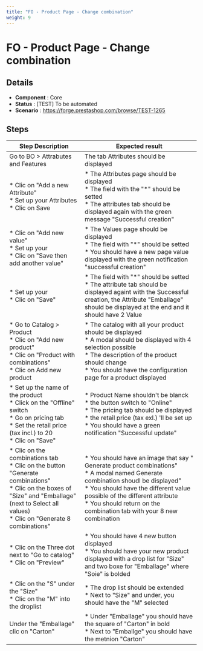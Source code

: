 ```yaml
---
title: "FO - Product Page - Change combination"
weight: 9
---
```


# FO - Product Page - Change combination
## Details
* **Component** : Core
* **Status** : [TEST] To be automated
* **Scenario** : https://forge.prestashop.com/browse/TEST-1265

## Steps
| Step Description | Expected result |
| ----- | ----- |
| Go to BO > Attrabutes and Features | The tab Attributes should be displayed |
| * Clic on "Add a new Attribute"<br> * Set up your Attributes <br> * Clic on Save | * The Attributes page should be displayed<br> * The field with the "*" should be setted<br> * The attributes tab should be displayed again with the green message "Successful creation" |
| * Clic on "Add new value" <br> * Set up your <br> * Clic on "Save then add another value" | * The Values page should be displayed<br> * The field with "*" should be setted <br> * You should have a new page value displayed with the green notification "successful creation" |
| * Set up your <br> * Clic on "Save" | * The field with "*" should be setted <br> * The attribute tab should be displayed againt with the Successful creation, the Attribute "Emballage" should be displayed at the end and it should have 2 Value |
| * Go to Catalog > Product <br> * Clic on "Add new product" <br> * Clic on "Product with combinations" <br> * Clic on Add new product | * The catalog with all your product should be displayed<br> * A modal should be displayed with 4 selection possible <br> * The description of the product should change<br> * You should have the configuration page for a product displayed |
| * Set up the name of the product <br> * Click on the "Offline" switch <br> * Go on pricing tab<br> * Set the retail price (tax incl.) to 20 <br> * Clic on "Save" | * Product Name shouldn't be blanck <br> * the button switch to "Online"<br> * The pricing tab should be displayed <br> * the retail price (tax exl.) 'll be set up <br> * You should have a green notification "Successful update" |
| * Clic on the combinations tab<br> * Clic on the button "Generate combinations"<br> * Clic on the boxes of "Size" and "Emballage"  (next to Select all values) <br> * Clic on "Generate 8 combinations" | * You should have an image that say " Generate product combinations" <br> * A modal named Generate combination shoudl be displayed" <br> * You should have the different value possible of the different attribute <br> * You should return on the combination tab with your 8 new combination |
| * Clic on the Three dot next to "Go to catalog" <br> * Clic on "Preview" | * You should have 4 new button displayed <br> * You should have your new product displayed with a drop list for "Size" and two boxe for "Emballage" where "Soie" is bolded |
| * Clic on the "S" under the "Size" <br> * Clic on the "M" into the droplist | * The drop list should be extended<br> * Next to "Size" and under, you should have the "M" selected |
| Under the "Emballage" clic on "Carton" | * Under "Emballage" you should have the square of "Carton" in bold <br> * Next to "Emballge" you should have the metnion "Carton" |
